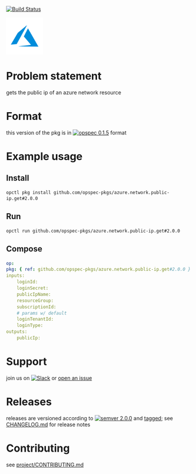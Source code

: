 [![Build Status](https://travis-ci.org/opspec-pkgs/azure.network.public-ip.get.svg?branch=master)](https://travis-ci.org/opspec-pkgs/azure.network.public-ip.get)

<img src="icon.svg" alt="icon" height="100px">

# Problem statement

gets the public ip of an azure network resource

# Format

this version of the pkg is in [![opspec 0.1.5](https://img.shields.io/badge/opspec-0.1.5-brightgreen.svg?colorA=6b6b6b&colorB=fc16be)](https://opspec.io/0.1.5/packages.html) format

# Example usage

## Install

```shell
opctl pkg install github.com/opspec-pkgs/azure.network.public-ip.get#2.0.0
```

## Run

```
opctl run github.com/opspec-pkgs/azure.network.public-ip.get#2.0.0
```

## Compose

```yaml
op:
pkg: { ref: github.com/opspec-pkgs/azure.network.public-ip.get#2.0.0 }
inputs:
    loginId:
    loginSecret:
    publicIpName:
    resourceGroup:
    subscriptionId:
    # params w/ default
    loginTenantId:
    loginType:
outputs:
    publicIp:
```

# Support

join us on
[![Slack](https://opspec-slackin.herokuapp.com/badge.svg)](https://opspec-slackin.herokuapp.com/)
or
[open an issue](https://github.com/opspec-pkgs/azure.network.public-ip.get/issues)

# Releases

releases are versioned according to
[![semver 2.0.0](https://img.shields.io/badge/semver-2.0.0-brightgreen.svg)](http://semver.org/spec/v2.0.0.html)
and [tagged](https://git-scm.com/book/en/v2/Git-Basics-Tagging); see
[CHANGELOG.md](CHANGELOG.md) for release notes

# Contributing

see
[project/CONTRIBUTING.md](https://github.com/opspec-pkgs/project/blob/master/CONTRIBUTING.md)
